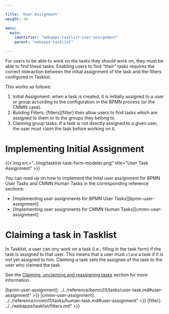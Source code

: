```yaml
---

title: 'User Assignment'
weight: 40

menu:
  main:
    identifier: "webapps-tasklist-user-assignment"
    parent: "webapps-tasklist"

---
```


For users to be able to work on the tasks they should work on, they must be able to find these tasks. Enabling users to find _"their"_ tasks requires the correct interaction between the initial assignment of the task and the filters configured in Tasklist.

This works as follows:

1. Initial Assignment: when a task is created, it is initially assigned to a user or group according to the configuration in the BPMN process (or the CMMN case).
2. Building Filters: [filters][filter] then allow users to find tasks which are assigned to them or to the groups they belong to.
3. Claiming group tasks: if a task is not directly assigned to a given user, the user must claim the task before working on it.

# Implementing Initial Assignment

{{< img src="../img/tasklist-task-form-modeler.png" title="User Task Assignment" >}}

You can read up on how to implement the inital user assignment for BPMN User Tasks and CMMN Human Tasks in the corresponding reference sections:

* [Implementing user assignments for BPMN User Tasks][bpmn-user-assignment]
* [Implementing user assignments for CMMN Human Tasks][cmmn-user-assignment]

# Claiming a task in Tasklist

In Tasklist, a user can ony work on a task (i.e., filling in the task form) if the task is assigned to that user. This means that a user must `claim` a task if it is not yet assigned to him.
Claiming a task sets the assignee of the task to the user who claimed the task.

See the [Claiming, unclaiming and reassigning tasks](../../webapps/tasklist/dashboard.md#claim-unclaim-and-reassign-tasks) section for more information.

[bpmn-user-assignment]: ../../reference/bpmn20/tasks/user-task.md#user-assignment" >}}
[cmmn-user-assignment]: ../../reference/cmmn11/tasks/human-task.md#user-assignment" >}}
[filter]: ../../webapps/tasklist/filters.md" >}}

